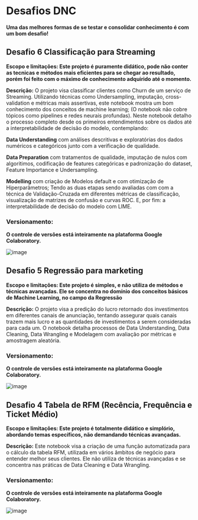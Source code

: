 # Desafios DNC

**Uma das melhores formas de se testar e consolidar conhecimento é com um bom desafio!**

## Desafio 6 Classificação para Streaming

**Escopo e limitações: Este projeto é puramente didático, pode não conter as tecnicas e métodos mais eficientes para se chegar ao resultado, porém foi feito com o máximo de conhecimento adquirido até o momento.**

**Descrição:** O projeto visa classificar clientes como Churn de um serviço de Streaming. Utilizando técnicas como Undersampling, imputação, cross-validation e métricas mais assertivas, este notebook mostra um bom conhecimento dos conceitos de machine learning; (O notebook não cobre tópicos como pipelines e redes neurais profundas). Neste notebook detalho o processo completo desde os primeiros entendimentos sobre os dados até a interpretabilidade de decisão do modelo, contemplando:

**Data Understanding** com análises descritivas e exploratórias dos dados numéricos e categóricos junto com a verificação de qualidade.

**Data Preparation** com tratamentos de qualidade, imputação de nulos com algoritimos, codificação de features categóricas e padronização do dataset, Feature Importance e Undersampling.

**Modelling** com criação de Modelos default e com otimização de Hiperparâmetros; Tendo as duas etapas sendo avaliadas com com a técnica de Validação-Cruzada em diferentes métricas de classificação, visualização de matrizes de confusão e curvas ROC. E, por fim: a interpretabilidade de decisão do modelo com LIME.

### Versionamento:
**O controle de versões está inteiramente na plataforma Google Colaboratory.**

![image](https://github.com/user-attachments/assets/dd1b09cb-4cba-46ca-9b0c-ba192c6f72c6)




## Desafio 5 Regressão para marketing

**Escopo e limitações: Este projeto é simples, e não utiliza de métodos e técnicas avançadas. Ele se concentra no domínio dos conceitos básicos de Machine Learning, no campo da Regressão**

**Descrição:** O projeto visa a predição do lucro retornado dos investimentos em diferentes canais de anunciação, tentando assegurar quais canais trazem mais lucro e as quantidades de investimentos a serem consideradas para cada um. O notebook detalha processos de Data Understanding, Data Cleaning, Data Wrangling e Modelagem com avaliação por métricas e amostragem aleatória.

### Versionamento:
**O controle de versões está inteiramente na plataforma Google Colaboratory.**

![image](https://github.com/user-attachments/assets/2dd92c29-c781-42d8-8a12-c0eae876875a)


## Desafio 4 Tabela de RFM (Recência, Frequência e Ticket Médio)

**Escopo e limitações: Este projeto é totalmente didático e simplório, abordando temas específicos, não demandando técnicas avançadas.**

**Descrição:** Este notebook visa a criação de uma função automatizada para o cálculo da tabela RFM, utilizada em vários âmbitos de negócio para entender melhor seus clientes. Ele não utiliza de técnicas avançadas e se concentra nas práticas de Data Cleaning e Data Wrangling.

### Versionamento:
**O controle de versões está inteiramente na plataforma Google Colaboratory.**

![image](https://github.com/user-attachments/assets/44c71372-2006-4f5a-bfc5-2fe823df9add)

